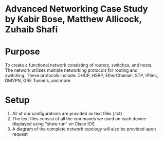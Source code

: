 # Advanced Networking Case Study by Kabir Bose, Matthew Allicock, Zuhaib Shafi

# Purpose
To create a functional network consisting of routers, switches, and hosts. The network utilizes multiple networking protocols for routing and switching. These protocols include: DHCP, HSRP, EtherChannel, STP, IPSec, DMVPN, GRE Tunnels, and more.

# Setup
1. All of our configurations are provided as text files (.txt)
2. The text files consist of all the commands we used on each device displayed using "show run" on Cisco IOS
3. A diagram of the complete network topology will also be provided upon request
